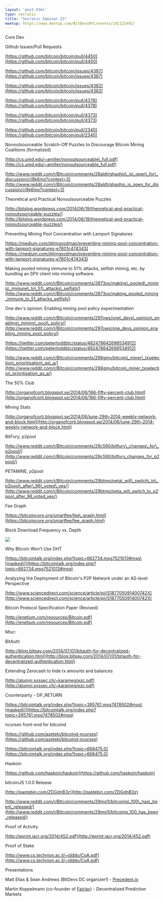 ```yaml
---
layout: 'post.html'
type: socratic
title: "Socratic Seminar 23"
meetup: https://www.meetup.com/BitDevsNYC/events/191122492/
---
```


Core Dev

Github Issues/Pull Requests

[](https://github.com/bitcoin/bitcoin/pull/4450)[https://github.com/bitcoin/bitcoin/pull/4450](https://github.com/bitcoin/bitcoin/pull/4450)

[](https://github.com/bitcoin/bitcoin/issues/4387)[https://github.com/bitcoin/bitcoin/issues/4387](https://github.com/bitcoin/bitcoin/issues/4387)

[](https://github.com/bitcoin/bitcoin/issues/4382)[https://github.com/bitcoin/bitcoin/issues/4382](https://github.com/bitcoin/bitcoin/issues/4382)

[](https://github.com/bitcoin/bitcoin/pull/4378)[https://github.com/bitcoin/bitcoin/pull/4378](https://github.com/bitcoin/bitcoin/pull/4378)

[](https://github.com/bitcoin/bitcoin/pull/4373)[https://github.com/bitcoin/bitcoin/pull/4373](https://github.com/bitcoin/bitcoin/pull/4373)

[](https://github.com/bitcoin/bitcoin/pull/2340)[https://github.com/bitcoin/bitcoin/pull/2340](https://github.com/bitcoin/bitcoin/pull/2340)

Nonoutsourceable Scratch-Off Puzzles to Discourage Bitcoin Mining Coalitions (formalized)

[](http://cs.umd.edu/%7Eamiller/nonoutsourceable_full.pdf)[http://cs.umd.edu/~amiller/nonoutsourceable\_full.pdf](http://cs.umd.edu/~amiller/nonoutsourceable_full.pdf)

[](http://www.reddit.com/r/Bitcoin/comments/28aldt/ghashio_is_open_for_discussion/ci9k6mo?context=3)[http://www.reddit.com/r/Bitcoin/comments/28aldt/ghashio\_is\_open\_for\_discussion/ci9k6mo?context=3](http://www.reddit.com/r/Bitcoin/comments/28aldt/ghashio_is_open_for_discussion/ci9k6mo?context=3)

Theoretical and Practical Nonoutsourceable Puzzles

[](http://bitslog.wordpress.com/2014/06/19/theoretical-and-practical-nonoutsourceable-puzzles/)[http://bitslog.wordpress.com/2014/06/19/theoretical-and-practical-nonoutsourceable-puzzles/](http://bitslog.wordpress.com/2014/06/19/theoretical-and-practical-nonoutsourceable-puzzles/)

Preventing Mining Pool Concentration with Lamport Signatures

[](https://medium.com/@lmgoodman/preventing-mining-pool-concentration-with-lamport-signatures-e7601c474343)[https://medium.com/@lmgoodman/preventing-mining-pool-concentration-with-lamport-signatures-e7601c474343](https://medium.com/@lmgoodman/preventing-mining-pool-concentration-with-lamport-signatures-e7601c474343)

Making pooled mining immune to 51% attacks, selfish mining, etc. by bundling an SPV client into mining software.

[](http://www.reddit.com/r/Bitcoin/comments/2873ox/making_pooled_mining_immune_to_51_attacks_selfish/)[http://www.reddit.com/r/Bitcoin/comments/2873ox/making\_pooled\_mining\_immune\_to\_51\_attacks\_selfish/](http://www.reddit.com/r/Bitcoin/comments/2873ox/making_pooled_mining_immune_to_51_attacks_selfish/)

One dev's opinion: Enabling mining pool policy experimentation

[](http://www.reddit.com/r/Bitcoin/comments/297ows/one_devs_opinion_enabling_mining_pool_policy/)[http://www.reddit.com/r/Bitcoin/comments/297ows/one\_devs\_opinion\_enabling\_mining\_pool\_policy/](http://www.reddit.com/r/Bitcoin/comments/297ows/one_devs_opinion_enabling_mining_pool_policy/)

[](https://twitter.com/petertoddbtc/status/482478642698534912)[https://twitter.com/petertoddbtc/status/482478642698534912](https://twitter.com/petertoddbtc/status/482478642698534912)

[](http://www.reddit.com/r/Bitcoin/comments/298gmv/bitcoin_miner_txselection_prioritisation_as_a/)[http://www.reddit.com/r/Bitcoin/comments/298gmv/bitcoin\_miner\_txselection\_prioritisation\_as\_a/](http://www.reddit.com/r/Bitcoin/comments/298gmv/bitcoin_miner_txselection_prioritisation_as_a/)

The 50% Club

[](http://organofcorti.blogspot.se/2014/06/166-fifty-percent-club.html)[http://organofcorti.blogspot.se/2014/06/166-fifty-percent-club.html](http://organofcorti.blogspot.se/2014/06/166-fifty-percent-club.html)

Mining Stats

[](http://organofcorti.blogspot.se/2014/06/june-29th-2014-weekly-network-and-block.html)[http://organofcorti.blogspot.se/2014/06/june-29th-2014-weekly-network-and-block.html](http://organofcorti.blogspot.se/2014/06/june-29th-2014-weekly-network-and-block.html)

BitFury, p2pool

[](http://www.reddit.com/r/Bitcoin/comments/29c590/bitfury_changes_for_p2pool/)[http://www.reddit.com/r/Bitcoin/comments/29c590/bitfury\_changes\_for\_p2pool/](http://www.reddit.com/r/Bitcoin/comments/29c590/bitfury_changes_for_p2pool/)

PETAMINE, p2pool

[](http://www.reddit.com/r/Bitcoin/comments/29btmp/peta_will_switch_to_p2pool_after_96_voted_yes/)[http://www.reddit.com/r/Bitcoin/comments/29btmp/peta\_will\_switch\_to\_p2pool\_after\_96\_voted\_yes/](http://www.reddit.com/r/Bitcoin/comments/29btmp/peta_will_switch_to_p2pool_after_96_voted_yes/)

Fee Graph

[](https://bitcoincore.org/smartfee/fee_graph.html)[https://bitcoincore.org/smartfee/fee\_graph.html](https://bitcoincore.org/smartfee/fee_graph.html)

Block Download Frequency vs. Depth

[![](http://bitcoin.sipa.be/depth-small.png)](http://bitcoin.sipa.be/depth-small.png)

Why Bitcoin Won't Use DHT

[](https://bitcointalk.org/index.php?topic=662734.msg7521013#msg)[https://bitcointalk.org/index.php?topic=662734.msg7521013#msg\[masked\]](https://bitcointalk.org/index.php?topic=662734.msg7521013#msg)

Analyzing the Deployment of Bitcoin's P2P Network under an AS-level Perspective

[](http://www.sciencedirect.com/science/article/pii/S187705091400742X)[http://www.sciencedirect.com/science/article/pii/S187705091400742X](http://www.sciencedirect.com/science/article/pii/S187705091400742X)

Bitcoin Protocol Specification Paper (Revised)

[](http://enetium.com/resources/Bitcoin.pdf)[http://enetium.com/resources/Bitcoin.pdf](http://enetium.com/resources/Bitcoin.pdf)

Misc:

BitAuth

[](http://blog.bitpay.com/2014/07/01/bitauth-for-decentralized-authentication.html)[http://blog.bitpay.com/2014/07/01/bitauth-for-decentralized-authentication.html](http://blog.bitpay.com/2014/07/01/bitauth-for-decentralized-authentication.html)

Extending Zerocash to hide tx amounts and balances

[](http://alumni.syssec.ch/%7Ekarameg/ezc.pdf)[http://alumni.syssec.ch/~karameg/ezc.pdf](http://alumni.syssec.ch/~karameg/ezc.pdf)

Counterparty - OP\_RETURN

[](https://bitcointalk.org/index.php?topic=395761.msg7478502#msg)[https://bitcointalk.org/index.php?topic=395761.msg7478502#msg\[masked\]](https://bitcointalk.org/index.php?topic=395761.msg7478502#msg)

ncurses front-end for bitcoind

[](https://github.com/azeteki/bitcoind-ncurses)[https://github.com/azeteki/bitcoind-ncurses](https://github.com/azeteki/bitcoind-ncurses)

[](https://bitcointalk.org/index.php?topic=668475.0)[https://bitcointalk.org/index.php?topic=668475.0](https://bitcointalk.org/index.php?topic=668475.0)

Haskoin

[](https://github.com/haskoin/haskoin)[https://github.com/haskoin/haskoin](https://github.com/haskoin/haskoin)

bitcoinJS 1.0.0 Release

[](http://pastebin.com/ZDGdnB3z)[http://pastebin.com/ZDGdnB3z](http://pastebin.com/ZDGdnB3z)

[](http://www.reddit.com/r/Bitcoin/comments/29mg1l/bitcoinjs_100_has_been_released/)[http://www.reddit.com/r/Bitcoin/comments/29mg1l/bitcoinjs\_100\_has\_been\_released/](http://www.reddit.com/r/Bitcoin/comments/29mg1l/bitcoinjs_100_has_been_released/)

Proof of Activity

[](http://eprint.iacr.org/2014/452.pdf)[http://eprint.iacr.org/2014/452.pdf](http://eprint.iacr.org/2014/452.pdf)

Proof of Stake

[](http://www.cs.technion.ac.il/%7Eidddo/CoA.pdf)[http://www.cs.technion.ac.il/~idddo/CoA.pdf](http://www.cs.technion.ac.il/~idddo/CoA.pdf)

Presentations

Matt Elias & Sean Andrews (BitDevs DC organizer!) - [Precedent.io](http://Precedent.io)

Martin Koppelmann (co-founder of [Fairlay](https://www.fairlay.com/)) - Decentralized Prediction Markets
